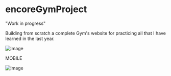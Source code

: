 # encoreGymProject

"Work in progress"

Building from scratch a complete Gym's website for practicing all that I have learned in the last year.

![image](https://user-images.githubusercontent.com/72318958/204062681-5adb3dec-4ec7-4957-b2ec-b96dcafe4b3b.png)

MOBILE

![image](https://user-images.githubusercontent.com/72318958/204062709-0df89ba9-70a2-43b6-bb97-cbac675fd99b.png)

